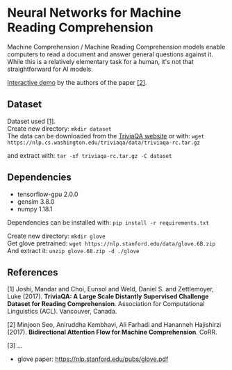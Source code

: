 # Neural Networks for Machine Reading Comprehension
Machine Comprehension / Machine Reading Comprehension models enable computers
to read a document and answer general questions against it.
 While this is a relatively elementary task for a human,
  it's not that straightforward for AI models. 

[Interactive demo](http://allgood.cs.washington.edu:1995/) by the authors of  the paper [[2]](#RNN).
  
## Dataset
Dataset used [[1]](#TriviaQA). \
Create new directory: `mkdir dataset`\
The data can be downloaded from the [TriviaQA website](http://nlp.cs.washington.edu/triviaqa/) or 
with: `wget https://nlp.cs.washington.edu/triviaqa/data/triviaqa-rc.tar.gz`

and extract with: `tar -xf triviaqa-rc.tar.gz -C dataset`

## Dependencies
* tensorflow-gpu 2.0.0
* gensim 3.8.0
* numpy 1.18.1

Dependencies can be installed with:
`pip install -r requirements.txt`

Create new directory: `mkdir glove` \
Get glove pretrained: `wget https://nlp.stanford.edu/data/glove.6B.zip` \
And extract it: `unzip glove.6B.zip -d ./glove`


## References
<a id="TriviaQA">[1]</a> 
Joshi, Mandar and Choi, Eunsol and Weld, Daniel S. and Zettlemoyer, Luke (2017). 
**TriviaQA: A Large Scale Distantly Supervised Challenge Dataset for Reading Comprehension**.
 Association for Computational Linguistics (ACL). Vancouver, Canada.
 
 <a id="RNN">[2]</a> 
Minjoon Seo, Aniruddha Kembhavi, Ali Farhadi and Hananneh Hajishirzi (2017). **Bidirectional Attention Flow for Machine Comprehension**.
CoRR.

 <a id="...">[3]</a> 
...

- glove paper: https://nlp.stanford.edu/pubs/glove.pdf
